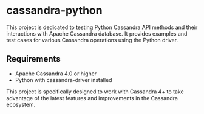 # cassandra-python

This project is dedicated to testing Python Cassandra API methods and their interactions with Apache Cassandra database. It provides examples and test cases for various Cassandra operations using the Python driver.

## Requirements

- Apache Cassandra 4.0 or higher
- Python with cassandra-driver installed

This project is specifically designed to work with Cassandra 4+ to take advantage of the latest features and improvements in the Cassandra ecosystem.
